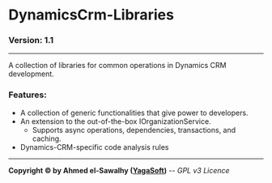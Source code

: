 # DynamicsCrm-Libraries
### Version: 1.1
---

A collection of libraries for common operations in Dynamics CRM development.

### Features:

  + A collection of generic functionalities that give power to developers.
  + An extension to the out-of-the-box IOrganizationService.
    + Supports async operations, dependencies, transactions, and caching.
  + Dynamics-CRM-specific code analysis rules

---
**Copyright &copy; by Ahmed el-Sawalhy ([YagaSoft](http://yagasoft.com))** -- _GPL v3 Licence_
